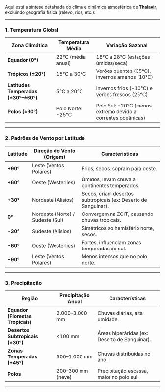 Aqui está a síntese detalhada do clima e dinâmica atmosférica de **Thalavir**, excluindo geografia física (relevo, rios, etc.):

---

### **1. Temperatura Global**

| **Zona Climática**                   | **Temperatura Média** | **Variação Sazonal**                                         |
| ------------------------------------ | --------------------- | ------------------------------------------------------------ |
| **Equador (0°)**                     | 22°C (média anual)    | 18°C a 28°C (estações úmidas/seca)                           |
| **Trópicos (±20°)**                  | 15°C a 30°C           | Verões quentes (35°C), invernos amenos (10°C)                |
| **Latitudes Temperadas (±30°–±60°)** | 5°C a 20°C            | Invernos frios (-10°C) e verões frescos (25°C)               |
| **Polos (±90°)**                     | Polo Norte: -25°C     | Polo Sul: -20°C (menos extremo devido a correntes oceânicas) |

---

### **2. Padrões de Vento por Latitude**

| **Latitude** | **Direção do Vento (Origem)**    | **Características**                                            |
| ------------ | -------------------------------- | -------------------------------------------------------------- |
| **+90°**     | Leste (Ventos Polares)           | Frios, secos, sopram para oeste.                               |
| **+60°**     | Oeste (Westerlies)               | Úmidos, levam chuva a continentes temperados.                  |
| **+30°**     | Nordeste (Alísios)               | Secos, criam desertos subtropicais (ex: Deserto de Sanguinar). |
| **0°**       | Nordeste (Norte) / Sudeste (Sul) | Convergem na ZCIT, causando chuvas tropicais.                  |
| **-30°**     | Sudeste (Alísios)                | Simétricos ao hemisfério norte, secos.                         |
| **-60°**     | Oeste (Westerlies)               | Fortes, influenciam zonas temperadas do sul.                   |
| **-90°**     | Leste (Ventos Polares)           | Menos intensos que no polo norte.                              |

---

### **3. Precipitação**

| **Região**                        | **Precipitação Anual** | **Características**                           |
| --------------------------------- | ---------------------- | --------------------------------------------- |
| **Equador (Florestas Tropicais)** | 2.000–3.000 mm         | Chuvas diárias, alta umidade.                 |
| **Desertos Subtropicais (±30°)**  | <100 mm                | Áreas hiperáridas (ex: Deserto de Sanguinar). |
| **Zonas Temperadas (±45°)**       | 500–1.000 mm           | Chuvas distribuídas no ano.                   |
| **Polos**                         | 200–300 mm (neve)      | Precipitação escassa, maior no polo sul.      |

---